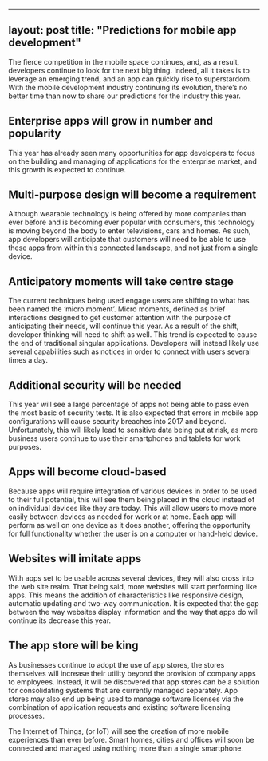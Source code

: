 ---
layout: post
title:  "Predictions for mobile app development"
-----
The fierce competition in the mobile space continues, and, as a result, developers continue to look for the next big thing. Indeed, all it takes is to leverage an emerging trend, and an app can quickly rise to superstardom. With the mobile development industry continuing its evolution, there’s no better time than now to share our predictions for the industry this year.

## Enterprise apps will grow in number and popularity
This year has already seen many opportunities for app developers to focus on the building and managing of applications for the enterprise market, and this growth is expected to continue.

## Multi-purpose design will become a requirement
Although wearable technology is being offered by more companies than ever before and is becoming ever popular with consumers, this technology is moving beyond the body to enter televisions, cars and homes. As such, app developers will anticipate that customers will need to be able to use these apps from within this connected landscape, and not just from a single device.

## Anticipatory moments will take centre stage
The current techniques being used engage users are shifting to what has been named the ‘micro moment’. Micro moments, defined as brief interactions designed to get customer attention with the purpose of anticipating their needs, will continue this year. As a result of the shift, developer thinking will need to shift as well. This trend is expected to cause the end of traditional singular applications. Developers will instead likely use several capabilities such as notices in order to connect with users several times a day.

## Additional security will be needed
This year will see a large percentage of apps not being able to pass even the most basic of security tests. It is also expected that errors in mobile app configurations will cause security breaches into 2017 and beyond. Unfortunately, this will likely lead to sensitive data being put at risk, as more business users continue to use their smartphones and tablets for work purposes.

## Apps will become cloud-based
Because apps will require integration of various devices in order to be used to their full potential, this will see them being placed in the cloud instead of on individual devices like they are today. This will allow users to move more easily between devices as needed for work or at home. Each app will perform as well on one device as it does another, offering the opportunity for full functionality whether the user is on a computer or hand-held device.

## Websites will imitate apps
With apps set to be usable across several devices, they will also cross into the web site realm. That being said, more websites will start performing like apps. This means the addition of characteristics like responsive design, automatic updating and two-way communication. It is expected that the gap between the way websites display information and the way that apps do will continue its decrease this year.

## The app store will be king
As businesses continue to adopt the use of app stores, the stores themselves will increase their utility beyond the provision of company apps to employees. Instead, it will be discovered that app stores can be a solution for consolidating systems that are currently managed separately. App stores may also end up being used to manage software licenses via the combination of application requests and existing software licensing processes.

The Internet of Things, (or IoT) will see the creation of more mobile experiences than ever before. Smart homes, cities and offices will soon be connected and managed using nothing more than a single smartphone.

